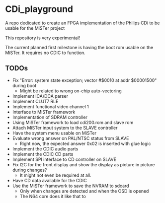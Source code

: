 # CDi_playground

A repo dedicated to create an FPGA implementation of the Philips CDi to be usable for the MiSTer project

This repository is very experimental!

The current planned first milestone is having the boot rom usable
on the MiSTer.
It requires no CDIC to function.

## TODOs

* Fix "Error: system state exception; vector #$0010  at addr $00001500" during boot
	* Might be related to wrong on-chip auto-vectoring
* Implement ICA/DCA parser
* Implement CLUT7 RLE
* Implement functional video channel 1
* Interface to MiSTer framework
* Implementation of SDRAM controller
* Using MiSTer framework to load cdi200.rom and slave rom
* Attach MiSTer input system to the SLAVE controller
* Have the system menu usable on MiSTer
* Evaluate wrong answer on PAL/NTSC status from SLAVE
	* Right now, the expected answer 0x02 is inserted with glue logic
* Implement the CDIC audio parts
* Implement the CDIC CD parts
* Implement SPI interface to CD controller on SLAVE
* Fix I2C for the front display and show the display as picture in picture during changes?
	* It might not even be required at all.
* Have CD data available for the CDIC
* Use the MiSTer framework to save the NVRAM to sdcard
	* Only when changes are detected and when the OSD is opened
	* The N64 core does it like that to
